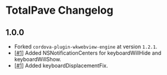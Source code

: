 # TotalPave Changelog 

## 1.0.0
- Forked `cordova-plugin-wkwebview-engine` at version `1.2.1`.
- [[#1](https://github.com/totalpave/cordova-plugin-wkwebview-engine/pull/1)] Added NSNotificationCenters for keyboardWillHide and keyboardWillShow.
- [[#1](https://github.com/totalpave/cordova-plugin-wkwebview-engine/pull/1)] Added keyboardDisplacementFix.
